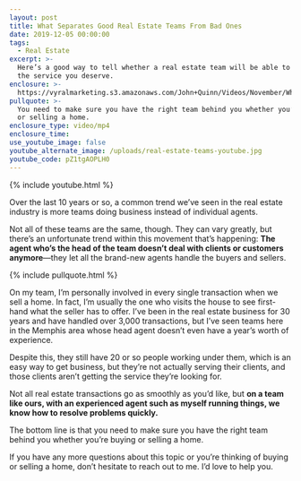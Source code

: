 ```yaml
---
layout: post
title: What Separates Good Real Estate Teams From Bad Ones
date: 2019-12-05 00:00:00
tags:
  - Real Estate
excerpt: >-
  Here’s a good way to tell whether a real estate team will be able to give you
  the service you deserve.
enclosure: >-
  https://vyralmarketing.s3.amazonaws.com/John+Quinn/Videos/November/What+Separates+Good+Real+Estate+Teams+From+Bad+Ones.mp4
pullquote: >-
  You need to make sure you have the right team behind you whether you’re buying
  or selling a home.
enclosure_type: video/mp4
enclosure_time:
use_youtube_image: false
youtube_alternate_image: /uploads/real-estate-teams-youtube.jpg
youtube_code: pZ1tgAOPLH0
---
```


{% include youtube.html %}

Over the last 10 years or so, a common trend we’ve seen in the real estate industry is more teams doing business instead of individual agents.&nbsp;

Not all of these teams are the same, though. They can vary greatly, but there’s an unfortunate trend within this movement that’s happening: **The agent who’s the head of the team doesn’t deal with clients or customers anymore**—they let all the brand-new agents handle the buyers and sellers.

{% include pullquote.html %}

On my team, I’m personally involved in every single transaction when we sell a home. In fact, I’m usually the one who visits the house to see first-hand what the seller has to offer. I’ve been in the real estate business for 30 years and have handled over 3,000 transactions, but I’ve seen teams here in the Memphis area whose head agent doesn’t even have a year’s worth of experience.&nbsp;

Despite this, they still have 20 or so people working under them, which is an easy way to get business, but they’re not actually serving their clients, and those clients aren’t getting the service they’re looking for.&nbsp;

Not all real estate transactions go as smoothly as you’d like, but **on a team like ours, with an experienced agent such as myself running things, we know how to resolve problems quickly.&nbsp;**

The bottom line is that you need to make sure you have the right team behind you whether you’re buying or selling a home.

If you have any more questions about this topic or you’re thinking of buying or selling a home, don’t hesitate to reach out to me. I’d love to help you.